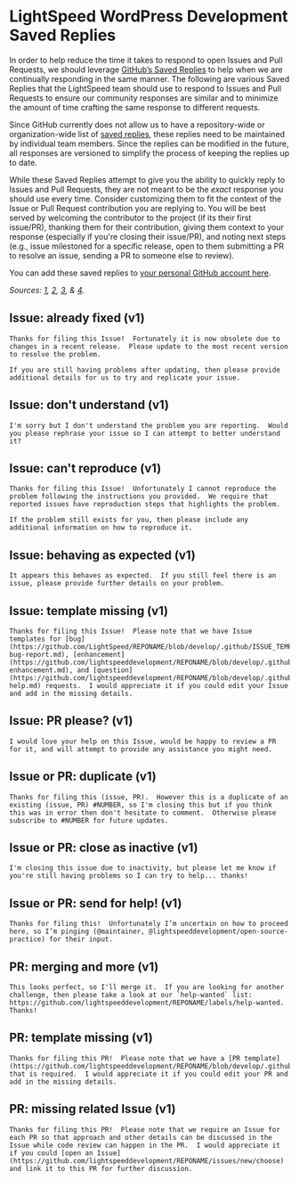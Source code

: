 # LightSpeed WordPress Development Saved Replies

In order to help reduce the time it takes to respond to open Issues and Pull Requests, we should leverage [GitHub’s Saved Replies](https://help.github.com/en/articles/about-saved-replies) to help when we are continually responding in the same manner.  The following are various Saved Replies that the LightSpeed team should use to respond to Issues and Pull Requests to ensure our community responses are similar and to minimize the amount of time crafting the same response to different requests.

Since GitHub currently does not allow us to have a repository-wide or organization-wide list of [saved replies](https://help.github.com/articles/working-with-saved-replies/), these replies need to be maintained by individual team members.  Since the replies can be modified in the future, all responses are versioned to simplify the process of keeping the replies up to date.

While these Saved Replies attempt to give you the ability to quickly reply to Issues and Pull Requests, they are not meant to be the _exact_ response you should use every time.  Consider customizing them to fit the context of the Issue or Pull Request contribution you are replying to.  You will be best served by welcoming the contributor to the project (if its their first issue/PR), thanking them for their contribution, giving them context to your response (especially if you're closing their issue/PR), and noting next steps (e.g., issue milestoned for a specific release, open to them submitting a PR to resolve an issue, sending a PR to someone else to review).

You can add these saved replies to [your personal GitHub account here](https://github.com/settings/replies).

_Sources: [1](https://github.com/angular/angular/blob/master/docs/SAVED_REPLIES.md), [2](https://github.com/angular/angular-cli/blob/master/.github/SAVED_REPLIES.md), [3](https://github.com/prometheus/docs/blob/master/snippets/saved_replies.md), & [4](https://gist.github.com/jywarren/c9a80e0e53f42208974683aa01c623c8)._

## Issue: already fixed (v1)
```
Thanks for filing this Issue!  Fortunately it is now obsolete due to changes in a recent release.  Please update to the most recent version to resolve the problem.

If you are still having problems after updating, then please provide additional details for us to try and replicate your issue.
```

## Issue: don't understand (v1)
```
I'm sorry but I don't understand the problem you are reporting.  Would you please rephrase your issue so I can attempt to better understand it?
```

## Issue: can't reproduce (v1)
```
Thanks for filing this Issue!  Unfortunately I cannot reproduce the problem following the instructions you provided.  We require that reported issues have reproduction steps that highlights the problem.

If the problem still exists for you, then please include any additional information on how to reproduce it.
```

## Issue: behaving as expected (v1)
```
It appears this behaves as expected.  If you still feel there is an issue, please provide further details on your problem.
```

## Issue: template missing (v1)
```
Thanks for filing this Issue!  Please note that we have Issue templates for [bug](https://github.com/LightSpeed/REPONAME/blob/develop/.github/ISSUE_TEMPLATE/1-bug-report.md), [enhancement](https://github.com/lightspeeddevelopment/REPONAME/blob/develop/.github/ISSUE_TEMPLATE/2-enhancement.md), and [question](https://github.com/lightspeeddevelopment/REPONAME/blob/develop/.github/ISSUE_TEMPLATE/3-help.md) requests.  I would appreciate it if you could edit your Issue and add in the missing details.
```

## Issue: PR please? (v1)
```
I would love your help on this Issue, would be happy to review a PR for it, and will attempt to provide any assistance you might need.
```

## Issue or PR: duplicate (v1)
```
Thanks for filing this (issue, PR).  However this is a duplicate of an existing (issue, PR) #NUMBER, so I'm closing this but if you think this was in error then don't hesitate to comment.  Otherwise please subscribe to #NUMBER for future updates.
```

## Issue or PR: close as inactive (v1)
```
I'm closing this issue due to inactivity, but please let me know if you're still having problems so I can try to help... thanks!
```

## Issue or PR: send for help! (v1)
```
Thanks for filing this!  Unfortunately I’m uncertain on how to proceed here, so I’m pinging (@maintainer, @lightspeeddevelopment/open-source-practice) for their input.
```

## PR: merging and more (v1)
```
This looks perfect, so I'll merge it.  If you are looking for another challenge, then please take a look at our `help-wanted` list: https://github.com/lightspeeddevelopment/REPONAME/labels/help-wanted.  Thanks!
```

## PR: template missing (v1)
```
Thanks for filing this PR!  Please note that we have a [PR template](https://github.com/lightspeeddevelopment/REPONAME/blob/develop/.github/PULL_REQUEST_TEMPLATE.md) that is required.  I would appreciate it if you could edit your PR and add in the missing details.
```

## PR: missing related Issue (v1)
```
Thanks for filing this PR!  Please note that we require an Issue for each PR so that approach and other details can be discussed in the Issue while code review can happen in the PR.  I would appreciate it if you could [open an Issue](https://github.com/lightspeeddevelopment/REPONAME/issues/new/choose) and link it to this PR for further discussion.
```
